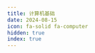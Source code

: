 ```yaml
---
title: 计算机基础
date: 2024-08-15
icon: fa-solid fa-computer
hidden: true
index: true
---
```


<Catalog />